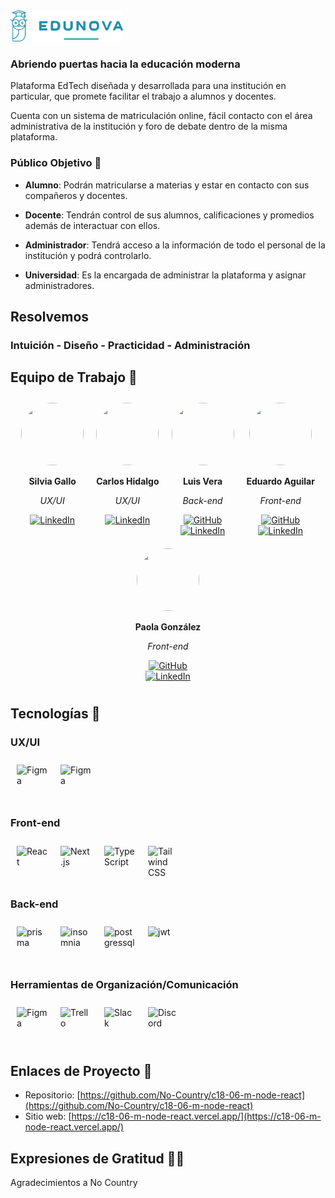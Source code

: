 <img  src="./assets/logonova.png" style="width: 180px; height: 50px;">

### Abriendo puertas hacia la educación moderna

Plataforma EdTech diseñada y desarrollada para una institución en particular, que promete facilitar el trabajo a alumnos y docentes.

Cuenta con un sistema de matriculación online, fácil contacto con el área administrativa de la institución y foro de debate dentro de la misma plataforma.

### Público Objetivo 👥

-   **Alumno**: Podrán matricularse a materias y estar en contacto con sus compañeros y docentes.

-   **Docente**: Tendrán control de sus alumnos, calificaciones y promedios además de interactuar con ellos.

-   **Administrador**: Tendrá acceso a la información de todo el personal de la institución y podrá controlarlo.

-   **Universidad**: Es la encargada de administrar la plataforma y asignar administradores.

## Resolvemos

### Intuición - Diseño - Practicidad - Administración

## Equipo de Trabajo 🚀

<div style="display: flex; flex-wrap: wrap; justify-content: center;">

  <div style="text-align: center; margin: 10px;">
    <img src="https://media.licdn.com/dms/image/D4D35AQGffb9q8SF6Sg/profile-framedphoto-shrink_800_800/0/1700855601895?e=1718298000&v=beta&t=O-X29IyXsleV2ymZSSu_x5Cq51hYPIHsYfhXkHmy4QY" style="width: 100px; height: 100px; border-radius: 50px;">
    <p><strong>Silvia Gallo</strong></p>
    <p><em>UX/UI</em></p>
    <div>
      <a href="https://www.linkedin.com/in/silvia-g-s-49aabb251/">
        <img src="https://img.shields.io/static/v1?label=LinkedIn&message=Connect&color=blue&logo=linkedin" alt="LinkedIn">
      </a>
    </div>
  </div>

  <div style="text-align: center; margin: 10px;">
    <img src="https://media.licdn.com/dms/image/D4E03AQE90EN7u881DA/profile-displayphoto-shrink_400_400/0/1709847819091?e=1723075200&v=beta&t=H48w6a0VV92rI3LH-SzjEvubLsJserIS8cC6NpKMNYw" style="width: 100px; height: 100px; border-radius: 50px;">
    <p><strong>Carlos Hidalgo</strong></p>
    <p><em>UX/UI</em></p>
    <div>
      <a href="https://www.linkedin.com/in/carlos-andr%C3%A9s-hidalgo-le%C3%B3n-02657b223/">
        <img src="https://img.shields.io/static/v1?label=LinkedIn&message=Connect&color=blue&logo=linkedin" alt="LinkedIn">
      </a>
    </div>
  </div>

  <div style="text-align: center; margin: 10px;">
    <img src="https://media.licdn.com/dms/image/D5635AQEOmdXj20oWxA/profile-framedphoto-shrink_800_800/0/1714185313974?e=1718298000&v=beta&t=7fUOt4oLvD90DzMHYRPmPmXAnc1rNr3J_3UwZLL6t2E" style="width: 100px; height: 100px; border-radius: 50px;">
    <p><strong>Luis Vera</strong></p>
    <p><em>Back-end</em></p>
    <div>
      <a href="https://github.com/LuisVera1">
        <img src="https://img.shields.io/static/v1?label=GitHub&message=Follow&color=black&logo=github" alt="GitHub">
      </a>
    </div>
    <div>
      <a href="https://www.linkedin.com/in/luisverag/">
        <img src="https://img.shields.io/static/v1?label=LinkedIn&message=Connect&color=blue&logo=linkedin" alt="LinkedIn">
      </a>
    </div>
  </div>

  <div style="text-align: center; margin: 10px;">
    <img src="https://media.licdn.com/dms/image/C4D03AQHwE944RaANKA/profile-displayphoto-shrink_400_400/0/1656994106298?e=1721865600&v=beta&t=fGJtV1HDwazETwCQxzEtaVYuWuu56kO8w6R8z8qTKEw" style="width: 100px; height: 100px; border-radius: 50px;">
    <p><strong>Eduardo Aguilar</strong></p>
    <p><em>Front-end</em></p>
    <div>
      <a href="https://github.com/Agu1laredu">
        <img src="https://img.shields.io/static/v1?label=GitHub&message=Follow&color=black&logo=github" alt="GitHub">
      </a>
    </div>
    <div>
      <a href="https://www.linkedin.com/in/aguilarjesuseduardo?miniProfileUrn=urn%3Ali%3Afs_miniProfile%3AACoAADcXaCYBdN_FvP7HOzFaY04Ni9K_G7JK7V8&lipi=urn%3Ali%3Apage%3Ad_flagship3_search_srp_people%3BEmSs8V2%2FShCjH4mPth6QcQ%3D%3D">
        <img src="https://img.shields.io/static/v1?label=LinkedIn&message=Connect&color=blue&logo=linkedin" alt="LinkedIn">
      </a>
    </div>
  </div>

  <div style="text-align: center; margin: 10px;">
    <img src="https://media.licdn.com/dms/image/D4E35AQFoYrXJJr0d2Q/profile-framedphoto-shrink_400_400/0/1716871116418?e=1718298000&v=beta&t=vEgHNb9uPcdDLz2rfg0vGx9eQH7yTOVUa1zNjKqgXu4" style="width: 100px; height: 100px; border-radius: 50px;">
    <p><strong>Paola González</strong></p>
    <p><em>Front-end</em></p>
    <div>
      <a href="https://github.com/paaolaola">
        <img src="https://img.shields.io/static/v1?label=GitHub&message=Follow&color=black&logo=github" alt="GitHub">
      </a>
    </div>
    <div>
      <a href="https://www.linkedin.com/in/paola-gonzalez-guzman/">
        <img src="https://img.shields.io/static/v1?label=LinkedIn&message=Connect&color=blue&logo=linkedin" alt="LinkedIn">
      </a>
    </div>
  </div>

</div>

## Tecnologías 🔧

### UX/UI

<div style="display: flex; justify-content: start;">
  <img src="https://icon.icepanel.io/Technology/svg/Figma.svg" alt="Figma" style="width: 50px; height: 50px; margin: 10px;">
 <img src="https://static-00.iconduck.com/assets.00/apps-google-slides-icon-2048x2044-t0skfbak.png" alt="Figma" style="width: 50px; height: 50px; margin: 10px;">
  
</div>

### Front-end

<div style="display: flex; justify-content: start;">
  <img src="https://icon.icepanel.io/Technology/svg/React.svg" alt="React" style="width: 50px; height: 50px; margin: 10px;">
  <img src="https://icon.icepanel.io/Technology/png-shadow-512/Next.js.png" alt="Next.js" style="width: 50px; height: 50px; margin: 10px;">
  <img src="https://icon.icepanel.io/Technology/svg/TypeScript.svg" alt="TypeScript" style="width: 50px; height: 50px; margin: 10px;">
  <img src="https://icon.icepanel.io/Technology/svg/Tailwind-CSS.svg" alt="Tailwind CSS" style="width: 50px; height: 50px; margin: 10px;">
</div>

### Back-end

<div style="display: flex; justify-content: start;">
 <img src="https://icons.veryicon.com/png/o/business/vscode-program-item-icon/prisma.png" alt="prisma" style="width: 50px; height: 50px; margin: 10px;">
 <img src="https://icon.icepanel.io/Technology/svg/Insomnia.svg" alt="insomnia" style="width: 50px; height: 50px; margin: 10px;">
  <img src="https://icon.icepanel.io/Technology/svg/PostgresSQL.svg" alt="postgressql" style="width: 50px; height: 50px; margin: 10px;">
    <img src="https://jwt.io/img/pic_logo.svg" alt="jwt" style="width: 50px; height: 50px; margin: 10px;">

</div>

### Herramientas de Organización/Comunicación

<div style="display: flex; justify-content: start;">
  <img src="https://icon.icepanel.io/Technology/svg/Figma.svg" alt="Figma" style="width: 50px; height: 50px; margin: 10px;">
  <img src="https://icon.icepanel.io/Technology/svg/Trello.svg" alt="Trello" style="width: 50px; height: 50px; margin: 10px;">
  <img src="https://icon.icepanel.io/Technology/svg/Slack.svg" alt="Slack" style="width: 50px; height: 50px; margin: 10px;">
  <img src="https://assets-global.website-files.com/6257adef93867e50d84d30e2/636e0a69f118df70ad7828d4_icon_clyde_blurple_RGB.svg" alt="Discord" style="width: 50px; height: 50px; margin: 10px;">
</div>

## Enlaces de Proyecto 🔗

-   Repositorio: [https://github.com/No-Country/c18-06-m-node-react](https://github.com/No-Country/c18-06-m-node-react)
-   Sitio web: [https://c18-06-m-node-react.vercel.app/](https://c18-06-m-node-react.vercel.app/)

## Expresiones de Gratitud 🙌🏻

Agradecimientos a No Country
